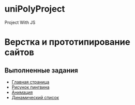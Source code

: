 # uniPolyProject
Project With JS
# Верстка и прототипирование сайтов

## Выполненные задания

+ [Главная страница](https://stepannhl.github.io/uniPolyProject)
+ [Рисунок пингвина](https://stepannhl.github.io/uniPolyProject/pages/ticket_1.html)
+ [Анимация](https://stepannhl.github.io/uniPolyProject/pages/ticket_2.html)
+ [Динамический список](https://stepannhl.github.io/uniPolyProject/pages/ticket_3.html)


